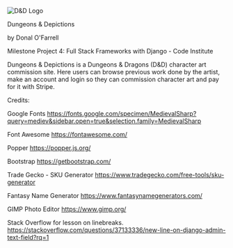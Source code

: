 ![D&D Logo](https://i.pinimg.com/originals/58/f8/5d/58f85dba72c1a344a9da2da92cff6026.jpg)

Dungeons & Depictions

by Donal O'Farrell

Milestone Project 4: Full Stack Frameworks with Django - Code Institute

Dungeons & Depictions is a Dungeons & Dragons (D&D) character art commission site. Here users can browse previous work done by the artist, make an account and login so they can commission character art and pay for it with Stripe.

Credits:

Google Fonts
https://fonts.google.com/specimen/MedievalSharp?query=mediev&sidebar.open=true&selection.family=MedievalSharp

Font Awesome
https://fontawesome.com/

Popper
https://popper.js.org/

Bootstrap
https://getbootstrap.com/

Trade Gecko - SKU Generator
https://www.tradegecko.com/free-tools/sku-generator

Fantasy Name Generator
https://www.fantasynamegenerators.com/

GIMP Photo Editor
https://www.gimp.org/

Stack Overflow for lesson on linebreaks.
https://stackoverflow.com/questions/37133336/new-line-on-django-admin-text-field?rq=1